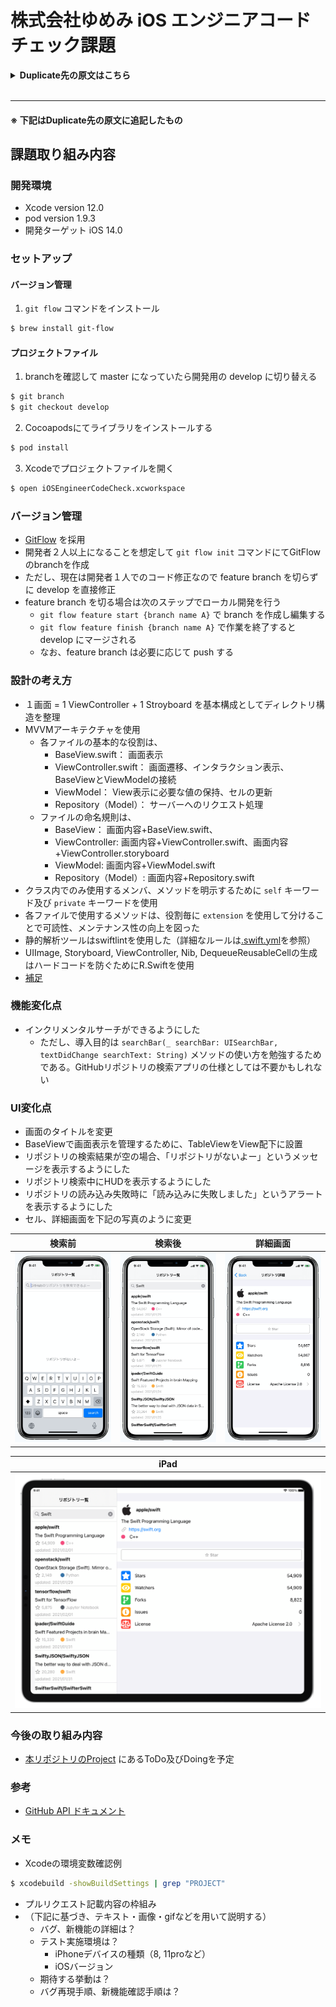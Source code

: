 # 株式会社ゆめみ iOS エンジニアコードチェック課題

<details>
<summary><b>Duplicate先の原文はこちら</b></summary>
<div>


## 概要

本プロジェクトは株式会社ゆめみ（以下弊社）が、弊社に iOS エンジニアを希望する方に出す課題のベースプロジェクトです。本課題が与えられた方は、下記の概要を詳しく読んだ上で課題を取り組んでください。

## アプリ仕様

本アプリは GitHub のリポジトリーを検索するアプリです。

![動作イメージ](README_Images/app.gif)

### 環境

- IDE：基本最新の安定版（本概要作成時点では Xcode 11.4.1）
- Swift：基本最新の安定版（本概要作成時点では Swift 5.1）
- 開発ターゲット：基本最新の安定版（本概要作成時点では iOS 13.4）
- サードパーティーライブラリーの利用：オープンソースのものに限り制限しない

### 動作

1. 何かしらのキーワードを入力
2. GitHub API（`search/repositories`）でリポジトリーを検索し、結果一覧を概要（リポジトリ名）で表示
3. 特定の結果を選択したら、該当リポジトリの詳細（リポジトリ名、オーナーアイコン、プロジェクト言語、Star 数、Watcher 数、Fork 数、Issue 数）を表示

## 課題取り組み方法

Issues を確認した上、本プロジェクトを [**Duplicate** してください](https://help.github.com/en/github/creating-cloning-and-archiving-repositories/duplicating-a-repository)（Fork しないようにしてください。必要ならプライベートリポジトリーにしても大丈夫です）。今後のコミットは全てご自身のリポジトリーで行ってください。

コードチェックの課題 Issue は全て [`課題`](https://github.com/yumemi/ios-engineer-codecheck/milestone/1) Milestone がついており、難易度に応じて Label が [`初級`](https://github.com/yumemi/ios-engineer-codecheck/issues?q=is%3Aopen+is%3Aissue+label%3A初級+milestone%3A課題)、[`中級`](https://github.com/yumemi/ios-engineer-codecheck/issues?q=is%3Aopen+is%3Aissue+label%3A中級+milestone%3A課題+) と [`ボーナス`](https://github.com/yumemi/ios-engineer-codecheck/issues?q=is%3Aopen+is%3Aissue+label%3Aボーナス+milestone%3A課題+) に分けられています。課題の必須／選択は下記の表とします：

|   | 初級 | 中級 | ボーナス
|--:|:--:|:--:|:--:|
| 新卒／未経験者 | 必須 | 選択 | 選択 |
| 中途／経験者 | 必須 | 必須 | 選択 |

課題が完成したら、リポジトリーのアドレスを教えてください。

</div>
</details>
<br />

---
#### ※ 下記はDuplicate先の原文に追記したもの

## 課題取り組み内容
### 開発環境
- Xcode version 12.0
- pod version 1.9.3
- 開発ターゲット iOS 14.0

### セットアップ
#### バージョン管理
1. `git flow` コマンドをインストール
``` bash
$ brew install git-flow
```

#### プロジェクトファイル
1. branchを確認して master になっていたら開発用の develop に切り替える
``` bash
$ git branch
$ git checkout develop
```
2. Cocoapodsにてライブラリをインストールする
``` ruby
$ pod install
```
3. Xcodeでプロジェクトファイルを開く
``` bash
$ open iOSEngineerCodeCheck.xcworkspace
```

### バージョン管理
- [GitFlow](https://danielkummer.github.io/git-flow-cheatsheet/index.ja_JP.html) を採用
- 開発者２人以上になることを想定して `git flow init` コマンドにてGitFlowのbranchを作成
- ただし、現在は開発者１人でのコード修正なので feature branch を切らずに develop を直接修正
- feature branch を切る場合は次のステップでローカル開発を行う
  - `git flow feature start {branch name A}` で branch を作成し編集する
  - `git flow feature finish {branch name A}` で作業を終了すると develop にマージされる
  - なお、feature branch は必要に応じて push する

### 設計の考え方
- １画面 = 1 ViewController + 1 Stroyboard を基本構成としてディレクトリ構造を整理
- MVVMアーキテクチャを使用
  - 各ファイルの基本的な役割は、
    - BaseView.swift： 画面表示
    - ViewController.swift： 画面遷移、インタラクション表示、BaseViewとViewModelの接続
    - ViewModel： View表示に必要な値の保持、セルの更新
    - Repository（Model）： サーバーへのリクエスト処理
  - ファイルの命名規則は、
    - BaseView： 画面内容+BaseView.swift、
    - ViewController: 画面内容+ViewController.swift、画面内容+ViewController.storyboard
    - ViewModel: 画面内容+ViewModel.swift
    - Repository（Model）: 画面内容+Repository.swift
- クラス内でのみ使用するメンバ、メソッドを明示するために `self` キーワード及び `private` キーワードを使用
- 各ファイルで使用するメソッドは、役割毎に `extension` を使用して分けることで可読性、メンテナンス性の向上を図った
- 静的解析ツールはswiftlintを使用した（詳細なルールは[.swift.yml](https://github.com/shusuke0812/ios-engineer-codecheck/blob/develop/.swiftlint.yml)を参照）
- UIImage, Storyboard, ViewController, Nib, DequeueReusableCellの生成はハードコードを防ぐためにR.Swiftを使用
- [補足](https://docs.google.com/document/d/17Yw5mwveyvS5llqP7CnE-C9KhJ9JP55ZnwIiUUik4yE/edit?usp=sharing)

### 機能変化点
- インクリメンタルサーチができるようにした
  - ただし、導入目的は `searchBar(_ searchBar: UISearchBar, textDidChange searchText: String)` メソッドの使い方を勉強するためである。GitHubリポジトリの検索アプリの仕様としては不要かもしれない

### UI変化点
- 画面のタイトルを変更
- BaseViewで画面表示を管理するために、TableViewをView配下に設置
- リポジトリの検索結果が空の場合、「リポジトリがないよー」というメッセージを表示するようにした
- リポジトリ検索中にHUDを表示するようにした
- リポジトリの読み込み失敗時に「読み込みに失敗しました」というアラートを表示するようにした
- セル、詳細画面を下記の写真のように変更

| 検索前 | 検索後 | 詳細画面 |
|:-----:|:-----:|:-----:|
|![検索前](README_Images/search_screen.png)|![検索後](README_Images/search_result_screen.png)|![詳細画面](README_Images/search_result_detail_screen.png)|

| iPad |
|:----:|
|![iPad](README_Images/iPad_screen.png)|

### 今後の取り組み内容
- [本リポジトリのProject](https://github.com/shusuke0812/ios-engineer-codecheck/projects/1) にあるToDo及びDoingを予定

### 参考
- [GitHub API ドキュメント](https://docs.github.com/ja/rest/reference/search#search-repositories)

### メモ
- Xcodeの環境変数確認例
```bash
$ xcodebuild -showBuildSettings | grep "PROJECT"
```
- プルリクエスト記載内容の枠組み
- （下記に基づき、テキスト・画像・gifなどを用いて説明する）
  - バグ、新機能の詳細は？
  - テスト実施環境は？
    - iPhoneデバイスの種類（8, 11proなど）
    - iOSバージョン
  - 期待する挙動は？
  - バグ再現手順、新機能確認手順は？